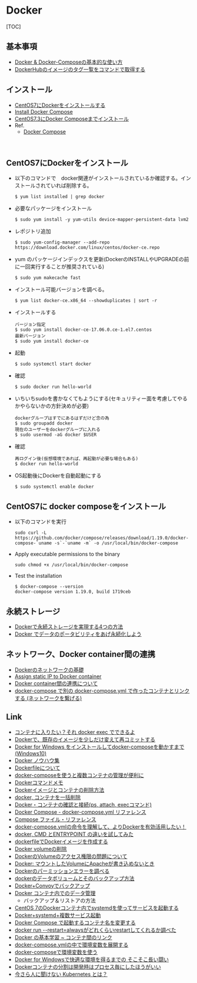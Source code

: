 
# Docker

[TOC]

## 基本事項

* [Docker & Docker-Composeの基本的な使い方](https://qiita.com/koka/items/3d3d4ee5680f92a0ad89)
* [DockerHubのイメージのタグ一覧をコマンドで取得する](www.mazn.net/blog/2015/12/26/1548.html)



## インストール

* [CentOS7にDockerをインストールする](https://qiita.com/inakadegaebal/items/be9fecce813cebec5986)
* [Install Docker Compose](https://docs.docker.com/compose/install/)
* [CentOS7.3にDocker Composeまでインストール](https://qiita.com/sawadashota/items/2bed41598d825d488701)
* Ref.
  * [Docker Compose](https://github.com/docker/compose)


​


## CentOS7にDockerをインストール

* 以下のコマンドで　docker関連がインストールされているか確認する。インストールされていれば削除する。

  ```
  $ yum list installed | grep docker
  ```

* 必要なパッケージをインストール

  ```
  $ sudo yum install -y yum-utils device-mapper-persistent-data lvm2

  ```

* レポジトリ追加

  ```
  $ sudo yum-config-manager --add-repo https://download.docker.com/linux/centos/docker-ce.repo
  ```

* yum のパッケージインデックスを更新(DockerのINSTALLやUPGRADEの前に一回実行することが推奨されている)

  ```
  $ sudo yum makecache fast
  ```

* インストール可能バージョンを調べる。

  ```
  $ yum list docker-ce.x86_64 --showduplicates | sort -r
  ```

* インストールする

  ```
  バージョン指定
  $ sudo yum install docker-ce-17.06.0.ce-1.el7.centos
  最新バージョン
  $ sudo yum install docker-ce

  ```

* 起動

  ```
  $ sudo systemctl start docker
  ```

* 確認

  ```
  $ sudo docker run hello-world
  ```

* いちいちsudoを書かなくてもようにする(セキュリティー面を考慮してやるかやらないかの方針決めが必要)

  ```
  dockerグループはすでにあるはずだけど念の為
  $ sudo groupadd docker
  現在のユーザーをdockerグループに入れる
  $ sudo usermod -aG docker $USER
  ```

* 確認

  ```
  再ログイン後(仮想環境であれば、再起動が必要な場合もある)
  $ docker run hello-world
  ```

* OS起動後にDockerを自動起動にする

  ```
  $ sudo systemctl enable docker
  ```


## CentOS7に docker composeをインストール

* 以下のコマンドを実行

  ```
  sudo curl -L https://github.com/docker/compose/releases/download/1.19.0/docker-compose-`uname -s`-`uname -m` -o /usr/local/bin/docker-compose
  ```

* Apply executable permissions to the binary

  ```
  sudo chmod +x /usr/local/bin/docker-compose
  ```

* Test the installation

  ```
  $ docker-compose --version
  docker-compose version 1.19.0, build 1719ceb
  ```


## 永続ストレージ

* [Dockerで永続ストレージを実現する4つの方法](http://techtarget.itmedia.co.jp/tt/news/1612/16/news01.html)
* [Docker でデータのポータビリティをあげ永続化しよう](https://qiita.com/mopemope/items/b05ff7f603a5ad74bf55)

## ネットワーク、Docker container間の連携

* [Dockerのネットワークの基礎](https://deeeet.com/writing/2014/05/11/docker-network/)
* [Assign static IP to Docker container](https://stackoverflow.com/questions/27937185/assign-static-ip-to-docker-container)
* [Docker container間の連携について](https://qiita.com/taka4sato/items/b1bf33941a1ec8b69fd2)
* [docker-compose で別の docker-compose.yml で作ったコンテナとリンクする (ネットワークを繋げる)](https://qiita.com/reneice/items/20e981062b093264cd0a)

## Link

* [コンテナに入りたい？それ docker exec でできるよ](https://qiita.com/yosisa/items/a5670e4da3ff22e9411a)
* [Dockerで、既存のイメージを少しだけ変えて再コミットする](https://qiita.com/udzura/items/484073046e2437c83a8c)
* [Docker for Windows をインストールしてdocker-composeを動かすまで(Windows10)](https://qiita.com/chr/items/184b6af37d105bdad145)
* [Docker ノウハウ集](https://qiita.com/hana_shin/items/392bd01be6aff9fc1dd4)
* [Dockerfileについて](https://qiita.com/tanan/items/e79a5dc1b54ca830ac21)
* [docker-composeを使うと複数コンテナの管理が便利に](https://qiita.com/y_hokkey/items/d51e69c6ff4015e85fce)
* [Dockerコマンドメモ](https://qiita.com/curseoff/items/a9e64ad01d673abb6866)
* [Dockerイメージとコンテナの削除方法](https://qiita.com/tifa2chan/items/e9aa408244687a63a0ae)
* [docker, コンテナを一括削除](https://qiita.com/ozhaan/items/9e2090da22ffd6c7ad2a)
* [Docker・コンテナの確認と接続(ps, attach, execコマンド)](http://www.ajisaba.net/develop/docker/docker_attach.html)
* [Docker Compose - docker-compose.yml リファレンス](https://qiita.com/zembutsu/items/9e9d80e05e36e882caaa)
* [Compose ファイル・リファレンス](http://docs.docker.jp/compose/compose-file.html)
* [docker-compose.ymlの命令を理解して、よりDockerを有効活用したい！](http://aspec7.hateblo.jp/entry/2015/11/08/134228)
* [docker, CMD とENTRYPOINT の違いを試してみた](https://qiita.com/hihihiroro/items/d7ceaadc9340a4dbeb8f)
* [dockerfileでDockerイメージを作成する](https://qiita.com/umchifre/items/0447c58173b051510f78)
* [Docker volumeの削除](https://qiita.com/Ikumi/items/b319a12d7e2c9f7b904d)
* [DockerのVolumeのアクセス権限の問題について](https://qiita.com/mrk_21/items/137b0c39e09c3ed6c95a)
* [Docker: マウントしたVolumeにApacheが書き込めないとき](https://qiita.com/suin/items/3a0361102af83d0b69aa)
* [Dockerのパーミッションエラーを調べる](https://qiita.com/reflet/items/3516400c37c4f5b0cd6d)
* [dockerのデータボリュームとそのバックアップ方法](https://qiita.com/74th/items/41393f506d223850f2c3)
* [Docker+Convoyでバックアップ](https://qiita.com/kuri_hei/items/50c50b5430426f04cc25)
* [Docker コンテナ内でのデータ管理](https://qiita.com/t-yotsu/items/82572b1749964671fb2f)
  * バックアップ＆リストアの方法
* [CentOS 7のDockerコンテナ内でsystemdを使ってサービスを起動する](https://qiita.com/yunano/items/9637ee21a71eba197345)
* [Docker+systemd+複数サービス起動](https://qiita.com/kuri_hei/items/bccd699af8c77a9463c4)
* [Docker Compose で起動するコンテナ名を変更する](https://qiita.com/ymm1x/items/56961f8e2ffb48b8dbe3)
* [docker run --restart=alwaysがどれくらいrestartしてくれるか調べた](https://qiita.com/manabuishiirb/items/f7edf11572f9256018b2)
* [Docker の基本学習 ~ コンテナ間のリンク](https://qiita.com/Arturias/items/75828479c1f9eb8d43fa)
* [docker-compose.ymlの中で環境変数を展開する](https://qiita.com/friedaji/items/c1894821a2c49395cfd7)
* [docker-composeで環境変数を使う](http://blog.brains-tech.co.jp/entry/2017/12/01/170600)
* [Docker for Windowsで快適な環境を得るまでの そこそこ長い闘い](https://qiita.com/YukiMiyatake/items/73c7d6c4f2c9739ebe60)
* [Dockerコンテナの分割は開発時はプロセス毎にしたほうがいい](https://qiita.com/kotamat/items/1f3f12a1c78612065e47)
* [今さら人に聞けない Kubernetes とは？](https://qiita.com/MahoTakara/items/85096f8b2632c802ab22)


